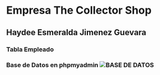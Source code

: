 # Empresa The Collector Shop
## Haydee Esmeralda Jimenez Guevara
### Tabla Empleado
### Base de Datos en phpmyadmin ![BASE DE DATOS](https://github.com/HEJimGuev/UIII-Act-1-MVC-JimenezH---The-Collector-Shop/assets/143548108/1c06b046-55a4-41bb-99fd-0ec00dde28ad)

